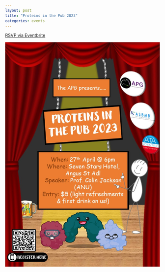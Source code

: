 ```yaml
---
layout: post
title: "Proteins in the Pub 2023"
categories: events
---
```


[RSVP via Eventbrite](https://www.eventbrite.com.au/e/proteins-in-the-pub-2023-tickets-603034190497)

![](/assets/images/2023_pitp.jpg)

